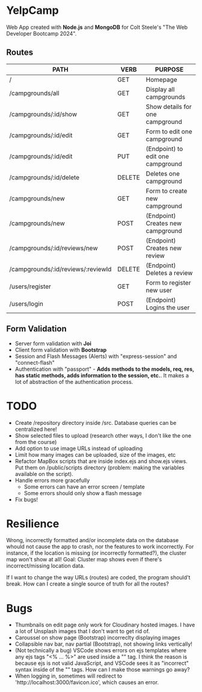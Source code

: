 # YelpCamp

Web App created with **Node.js** and **MongoDB** for Colt Steele's "The Web Developer Bootcamp 2024".

## Routes

| PATH                               | VERB   | PURPOSE                           |
| ---------------------------------- | ------ | --------------------------------- |
| /                                  | GET    | Homepage                          |
| /campgrounds/all                   | GET    | Display all campgrounds           |
| /campgrounds/:id/show              | GET    | Show details for one campground   |
| /campgrounds/:id/edit              | GET    | Form to edit one campground       |
| /campgrounds/:id/edit              | PUT    | (Endpoint) to edit one campground |
| /campgrounds/:id/delete            | DELETE | Deletes one campground            |
| /campgrounds/new                   | GET    | Form to create new campground     |
| /campgrounds/new                   | POST   | (Endpoint) Creates new campground |
| /campgrounds/:id/reviews/new       | POST   | (Endpoint) Creates new review     |
| /campgrounds/:id/reviews/:reviewId | DELETE | (Endpoint) Deletes a review       |
| /users/register                    | GET    | Form to register new user         |
| /users/login                       | POST   | (Endpoint) Logins the user        |

## Form Validation

- Server form validation with **Joi**
- Client form validation with **Bootstrap**
- Session and Flash Messages (Alerts) with "express-session" and "connect-flash"
- Authentication with "passport" - **Adds methods to the models, req, res, has static methods, adds information to the session, etc.**. It makes a lot of abstraction of the authentication process.

# TODO

- Create /repository directory inside /src. Database queries can be centralized here!
- Show selected files to upload (research other ways, I don't like the one from the course)
- Add option to use image URLs instead of uploading
- Limit how many images can be uploaded, size of the images, etc
- Refactor MapBox scripts that are inside index.ejs and show.ejs views. Put them on /public/scripts directory (problem: making the variables available on the script).
- Handle errors more gracefully
  - Some errors can have an error screen / template
  - Some errors should only show a flash message
- Fix bugs!

# Resilience

Wrong, incorrectly formatted and/or incomplete data on the database whould not cause the app to crash, nor the features to work incorrectly. For instance, if the location is missing (or incorrectly formatted?), the cluster map won't show at all! Goal: Cluster map shows even if there's incorrect/missing location data.

If I want to change the way URLs (routes) are coded, the program should't break. How can I create a single source of truth for all the routes?

# Bugs

- Thumbnails on edit page only work for Cloudinary hosted images. I have a lot of Unsplash images that I don't want to get rid of.
- Caroussel on show page (Bootstrap) incorreclty displaying images
- Collapsible nav bar, nav partial (Bootstrap), not showing links vertically!
- (Not technically a bug) VSCode shows errors on ejs templates where any ejs tags "<% ... %>" are used inside a "<script></script>" tag. I think the reason is because ejs is not valid JavaScript, and VSCode sees it as "incorrect" syntax inside of the "<script></script>" tags. How can I make those warnings go away?
- When logging in, sometimes will redirect to 'http://localhost:3000/favicon.ico', which causes an error.

